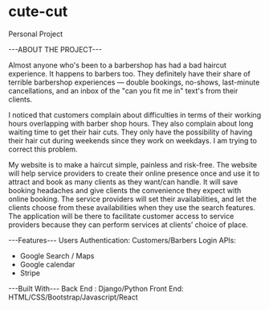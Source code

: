 # cute-cut
Personal Project

---ABOUT THE PROJECT---

Almost anyone who's been to a barbershop has had a bad haircut experience. It happens to barbers too. They definitely have their share of terrible barbershop experiences — double bookings, no-shows, last-minute cancellations, and an inbox of the "can you fit me in" text's from their clients. 

I noticed that customers complain about difficulties in terms of their working hours overlapping with barber shop hours. They also complain about long waiting time to get their hair cuts. They only have the possibility of having their hair cut during weekends since they work on weekdays. I am trying to correct this problem. 

My website is to make a haircut simple, painless and risk-free. 
The website will help service providers to create their online presence once and use it to attract and book as many clients as they want/can handle. 
It will save booking headaches and give clients the convenience they expect with online booking. The service providers will set their availabilities, and let the clients choose from these availabilities when they use the search features. The application will be there to facilitate customer access to service providers because they can perform services at clients’ choice of place.

---Features---
  Users Authentication: Customers/Barbers Login
  APIs:
- Google Search / Maps
- Google calendar
- Stripe

---Built With---
Back End : Django/Python
Front End: HTML/CSS/Bootstrap/Javascript/React

